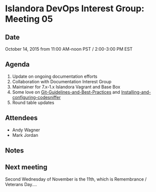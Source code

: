 # Islandora DevOps Interest Group: Meeting 05

## Date

October 14, 2015 from 11:00 AM-noon PST / 2:00-3:00 PM EST

## Agenda

1. Update on ongoing documentation efforts 
2. Collaboration with Documentation Interest Group
3. Maintainer for 7.x-1.x Islandora Vagrant and Base Box
4. Some love on [Git-Guidelines-and-Best-Practices](https://github.com/Islandora/islandora/wiki/Git-Guidelines-and-Best-Practices) and [Installing-and-configuring-codesniffer](https://github.com/Islandora/islandora/wiki/Installing-and-configuring-codesniffer)
3. Round table updates

## Attendees

* Andy Wagner
* Mark Jordan

## Notes


## Next meeting

Second Wednesday of November is the 11th, which is Remembrance / Veterans Day....
